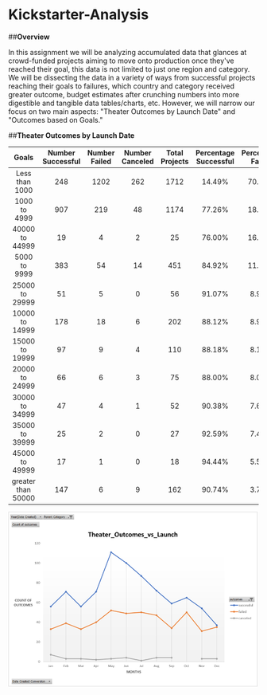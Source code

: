 # **Kickstarter-Analysis**

##**Overview**

In this assignment we will be analyzing accumulated data that glances at crowd-funded projects aiming to move onto production once they've reached their goal, this data is not limited to just one region and category. We will be dissecting the data in a variety of ways from successful projects reaching their goals to failures, which country and category received greater outcome, budget estimates after crunching numbers into more digestible and tangible data tables/charts, etc. However, we will narrow our focus on two main aspects: "Theater Outcomes by Launch Date" and "Outcomes based on Goals."

##**Theater Outcomes by Launch Date**

|Goals|	Number Successful|Number Failed|Number Canceled|Total Projects|	Percentage Successful|Percentage Failed|Percentage Canceled|
|:----:|:---------------:|:-----------:|:-------------:|:------------:|:--------------------:|:---------------:|:-----------------:|
|Less than 1000|	248|	1202|	262|	1712|	14.49%|	70.21%|	15.30%|
|1000 to 4999|	907|	219|	48|	1174|	77.26%|	18.65%|	4.09%|
|40000 to 44999|	19|	4|	2|	25|	76.00%|	16.00%|	8.00%|
|5000 to 9999|	383|	54|	14|	451|	84.92%|	11.97%|	3.10%|
|25000 to 29999|	51|	5|	0|	56|	91.07%|	8.93%|	0.00%|
|10000 to 14999|	178|	18|	6|	202|	88.12%|	8.91%|	2.97%|
|15000 to 19999|	97|	9|	4|	110|	88.18%|	8.18%|	3.64%|
|20000 to 24999|	66|	6|	3|	75|	88.00%|	8.00%|	4.00%|
|30000 to 34999|	47|	4|	1|	52|	90.38%|	7.69%|	1.92%|
|35000 to 39999|	25|	2|	0|	27|	92.59%|	7.41%|	0.00%|
|45000 to 49999|	17|	1|	0|	18|	94.44%|	5.56%|	0.00%|
|greater than 50000|	147|	6|	9|	162|	90.74%|	3.70%|	5.56%|


![Theater Outcomes by Launch Date](resources/Theater_Outcomes_vs_Launch.png)

